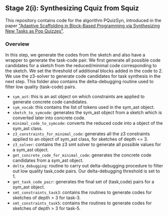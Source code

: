 ## Stage 2(i): Synthesizing Cquiz from Squiz
This repository contains code for the algorithm PQuizSyn, introduced in the paper ["Adaptive Scaffolding in Block-Based Programming
via Synthesizing New Tasks as Pop Quizzes"](https://machineteaching.mpi-sws.org/files/papers/aied2022_pquizsyn_preprint.pdf).

### Overview
In this step, we generate the codes from the sketch and also have a wrapper to generate the task-code pair. We first generate all possible code candidates for a sketch from the reduced/minimal code corresponding to the sketch. We set the threshold of additional blocks added in the code to 2.
We use the z3-solver to generate code candidates for task synthesis in the next step. This folder also contains the delta-debugging routine used to filter low quality (task-code) pairs.

* ```sym_ast```: this is an ast object on which constraints are applied to generate concrete code candidates.
* ```sym_vocab```: this contains the list of tokens used in the sym_ast object.
* ```sketch_to_symcode```: generates the sym_ast object from a sketch which is converted later into concrete code.
* ```minimal_code_to_symcode```: converts the reduced code into a object of the sym_ast class.
* ```z3_constraints_for_minimal_code```: generates all the z3 constraints applied to an object of sym_ast class, for sketches of depth <= 3.
* ```z3_solver```: contains the z3 smt solver to generate all possible values for a sym_ast object.
* ```get_concrete_code_for_minimal_code```: generates the concrete code candidates from a sym_ast object.
* ```delta_debugging```: routine to carry out delta-debugging procedure to filter out low quality task,code pairs. Our delta-debugging threshold is set to 1.
* ```get_task_code_pair```: generates the final set of (task,code) pairs for a sym_ast object.
* ```smt_constraints_task3```: contains the routines to generate codes for sketches of depth > 3 for task-3.
* ```smt_constraints_task5```: contains the routines to generate codes for sketches of depth > 3 for task-5.
